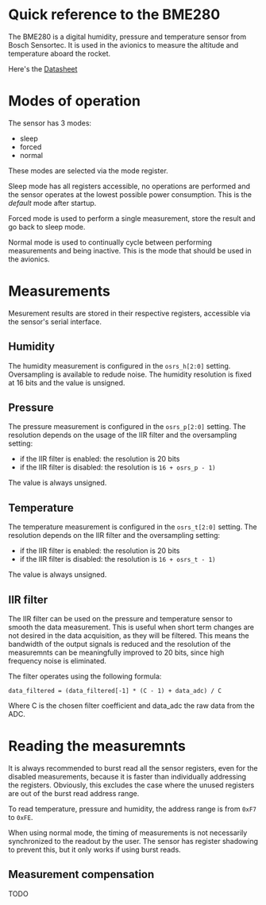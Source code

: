 # Quick reference to the BME280

The BME280 is a digital humidity, pressure and temperature sensor from Bosch
Sensortec. It is used in the avionics to measure the altitude and temperature
aboard the rocket.

Here's the [Datasheet](https://www.bosch-sensortec.com/media/boschsensortec/downloads/datasheets/bst-bme280-ds002.pdf)

# Modes of operation

The sensor has 3 modes:
- sleep
- forced
- normal

These modes are selected via the mode register.

Sleep mode has all registers accessible, no operations are performed and
the sensor operates at the lowest possible power consumption. This is the
*default* mode after startup.

Forced mode is used to perform a single measurement, store the result and go
back to sleep mode.

Normal mode is used to continually cycle between performing measurements and
being inactive. This is the mode that should be used in the avionics.

# Measurements

Mesurement results are stored in their respective registers, accessible via
the sensor's serial interface.

## Humidity

The humidity measurement is configured in the `osrs_h[2:0]` setting.
Oversampling is available to redude noise.
The humidity resolution is fixed at 16 bits and the value is unsigned.

## Pressure

The pressure measurement is configured in the `osrs_p[2:0]` setting.
The resolution depends on the usage of the IIR filter and the oversampling
setting:
- if the IIR filter is enabled: the resolution is 20 bits
- if the IIR filter is disabled: the resolution is `16 + osrs_p - 1)`

The value is always unsigned.

## Temperature

The temperature measurement is configured in the `osrs_t[2:0]` setting.
The resolution depends on the IIR filter and the oversampling setting:
- if the IIR filter is enabled: the resolution is 20 bits
- if the IIR filter is disabled: the resolution is `16 + osrs_t - 1)`

The value is always unsigned.

## IIR filter

The IIR filter can be used on the pressure and temperature sensor to smooth
the data measurement. This is useful when short term changes are not desired
in the data acquisition, as they will be filtered. This means the bandwidth of
the output signals is reduced and the resolution of the measuremnts can be
meaningfully improved to 20 bits, since high frequency noise is eliminated.

The filter operates using the following formula:

```
data_filtered = (data_filtered[-1] * (C - 1) + data_adc) / C
```

Where C is the chosen filter coefficient and data_adc the raw data from the
ADC.

# Reading the measuremnts

It is always recommended to burst read all the sensor registers, even for the
disabled measurements, because it is faster than individually addressing the
registers. Obviously, this excludes the case where the unused registers are
out of the burst read address range.

To read temperature, pressure and humidity, the address range is from `0xF7`
to `0xFE`.

When using normal mode, the timing of measurements is not necessarily
synchronized to the readout by the user. The sensor has register shadowing
to prevent this, but it only works if using burst reads.

## Measurement compensation

TODO

